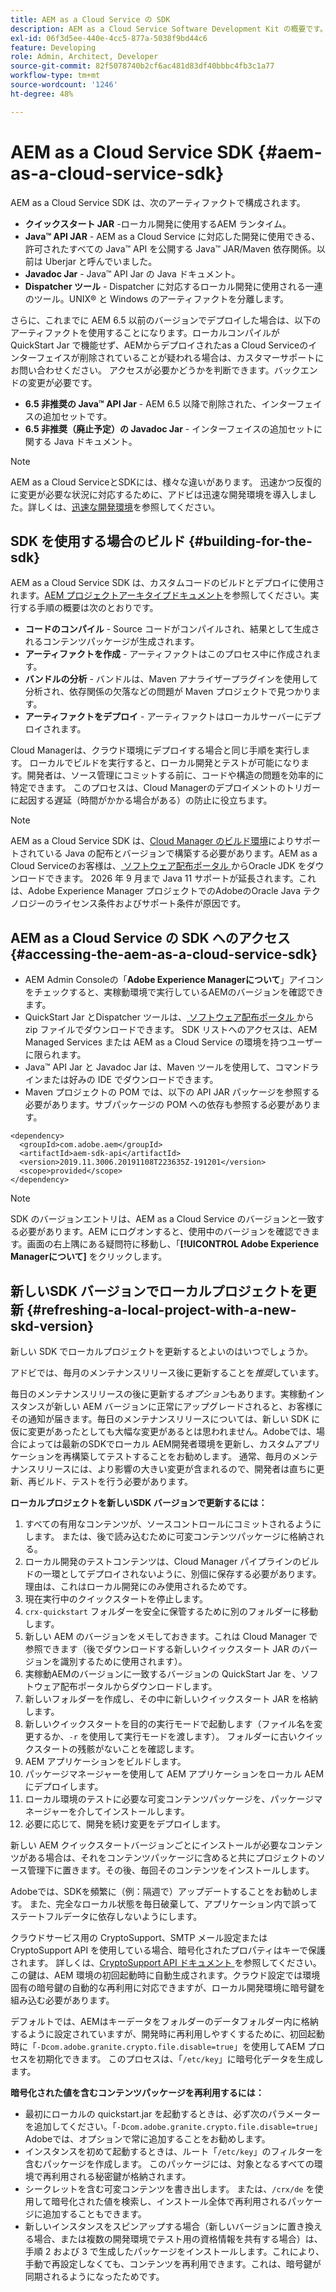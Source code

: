 ```yaml
---
title: AEM as a Cloud Service の SDK
description: AEM as a Cloud Service Software Development Kit の概要です。
exl-id: 06f3d5ee-440e-4cc5-877a-5038f9bd44c6
feature: Developing
role: Admin, Architect, Developer
source-git-commit: 82f5078740b2cf6ac481d83df40bbbc4fb3c1a77
workflow-type: tm+mt
source-wordcount: '1246'
ht-degree: 48%

---
```


# AEM as a Cloud Service SDK {#aem-as-a-cloud-service-sdk}

AEM as a Cloud Service SDK は、次のアーティファクトで構成されます。

* **クイックスタート JAR** -ローカル開発に使用するAEM ランタイム。
* **Java™ API JAR** - AEM as a Cloud Service に対応した開発に使用できる、許可されたすべての Java™ API を公開する Java™ JAR/Maven 依存関係。以前は Uberjar と呼んでいました。
* **Javadoc Jar** - Java™ API Jar の Java ドキュメント。
* **Dispatcher ツール** - Dispatcher に対応するローカル開発に使用される一連のツール。UNIX® と Windows のアーティファクトを分離します。

さらに、これまでに AEM 6.5 以前のバージョンでデプロイした場合は、以下のアーティファクトを使用することになります。ローカルコンパイルが QuickStart Jar で機能せず、AEMからデプロイされたas a Cloud Serviceのインターフェイスが削除されていることが疑われる場合は、カスタマーサポートにお問い合わせください。 アクセスが必要かどうかを判断できます。バックエンドの変更が必要です。

* **6.5 非推奨の Java™ API Jar** - AEM 6.5 以降で削除された、インターフェイスの追加セットです。
* **6.5 非推奨（廃止予定）の Javadoc Jar** - インターフェイスの追加セットに関する Java ドキュメント。

>[!NOTE]
> 
> AEM as a Cloud ServiceとSDKには、様々な違いがあります。 迅速かつ反復的に変更が必要な状況に対応するために、アドビは迅速な開発環境を導入しました。詳しくは、[迅速な開発環境](/help/implementing/developing/introduction/rapid-development-environments.md)を参照してください。

## SDK を使用する場合のビルド {#building-for-the-sdk}

AEM as a Cloud Service SDK は、カスタムコードのビルドとデプロイに使用されます。[AEM プロジェクトアーキタイプドキュメント](https://experienceleague.adobe.com/en/docs/experience-manager-core-components/using/developing/archetype/using)を参照してください。実行する手順の概要は次のとおりです。

* **コードのコンパイル** - Source コードがコンパイルされ、結果として生成されるコンテンツパッケージが生成されます。
* **アーティファクトを作成** - アーティファクトはこのプロセス中に作成されます。
* **バンドルの分析** - バンドルは、Maven アナライザープラグインを使用して分析され、依存関係の欠落などの問題が Maven プロジェクトで見つかります。
* **アーティファクトをデプロイ** - アーティファクトはローカルサーバーにデプロイされます。

Cloud Managerは、クラウド環境にデプロイする場合と同じ手順を実行します。 ローカルでビルドを実行すると、ローカル開発とテストが可能になります。開発者は、ソース管理にコミットする前に、コードや構造の問題を効率的に特定できます。 このプロセスは、Cloud Managerのデプロイメントのトリガーに起因する遅延（時間がかかる場合がある）の防止に役立ちます。

>[!NOTE]
>
>AEM as a Cloud Service SDK は、[Cloud Manager のビルド環境](/help/implementing/cloud-manager/getting-access-to-aem-in-cloud/build-environment-details.md)によりサポートされている Java の配布とバージョンで構築する必要があります。AEM as a Cloud Serviceのお客様は、[ ソフトウェア配布ポータル ](https://experience.adobe.com/#/downloads/content/software-distribution/jp/aemcloud.html) からOracle JDK をダウンロードできます。 2026 年 9 月まで Java 11 サポートが延長されます。これは、Adobe Experience Manager プロジェクトでのAdobeのOracle Java テクノロジーのライセンス条件およびサポート条件が原因です。

## AEM as a Cloud Service の SDK へのアクセス {#accessing-the-aem-as-a-cloud-service-sdk}

* AEM Admin Consoleの「**Adobe Experience Managerについて**」アイコンをチェックすると、実稼動環境で実行しているAEMのバージョンを確認できます。
* QuickStart Jar とDispatcher ツールは、[ ソフトウェア配布ポータル ](https://experience.adobe.com/#/downloads/content/software-distribution/jp/aemcloud.html) から zip ファイルでダウンロードできます。 SDK リストへのアクセスは、AEM Managed Services または AEM as a Cloud Service の環境を持つユーザーに限られます。
* Java™ API Jar と Javadoc Jar は、Maven ツールを使用して、コマンドラインまたは好みの IDE でダウンロードできます。
* Maven プロジェクトの POM では、以下の API JAR パッケージを参照する必要があります。サブパッケージの POM への依存も参照する必要があります。

```
<dependency>
  <groupId>com.adobe.aem</groupId>
  <artifactId>aem-sdk-api</artifactId>
  <version>2019.11.3006.20191108T223635Z-191201</version>
  <scope>provided</scope>
</dependency>
```

>[!NOTE]
>
>SDK のバージョンエントリは、AEM as a Cloud Service のバージョンと一致する必要があります。AEM にログオンすると、使用中のバージョンを確認できます。画面の右上隅にある疑問符に移動し、「**[!UICONTROL Adobe Experience Managerについて]** をクリックします。


## 新しいSDK バージョンでローカルプロジェクトを更新 {#refreshing-a-local-project-with-a-new-skd-version}

新しい SDK でローカルプロジェクトを更新するとよいのはいつでしょうか。

アドビでは、毎月のメンテナンスリリース後に更新することを&#x200B;*推奨*&#x200B;しています。

毎日のメンテナンスリリースの後に更新する&#x200B;*オプション*&#x200B;もあります。実稼動インスタンスが新しい AEM バージョンに正常にアップグレードされると、お客様にその通知が届きます。毎日のメンテナンスリリースについては、新しい SDK に仮に変更があったとしても大幅な変更があるとは思われません。Adobeでは、場合によっては最新のSDKでローカル AEM開発者環境を更新し、カスタムアプリケーションを再構築してテストすることをお勧めします。 通常、毎月のメンテナンスリリースには、より影響の大きい変更が含まれるので、開発者は直ちに更新、再ビルド、テストを行う必要があります。

**ローカルプロジェクトを新しいSDK バージョンで更新するには：**

1. すべての有用なコンテンツが、ソースコントロールにコミットされるようにします。 または、後で読み込むために可変コンテンツパッケージに格納される。
1. ローカル開発のテストコンテンツは、Cloud Manager パイプラインのビルドの一環としてデプロイされないように、別個に保存する必要があります。理由は、これはローカル開発にのみ使用されるためです。
1. 現在実行中のクイックスタートを停止します。
1. `crx-quickstart` フォルダーを安全に保管するために別のフォルダーに移動します。
1. 新しい AEM のバージョンをメモしておきます。これは Cloud Manager で参照できます（後でダウンロードする新しいクイックスタート JAR のバージョンを識別するために使用されます）。
1. 実稼動AEMのバージョンに一致するバージョンの QuickStart Jar を、ソフトウェア配布ポータルからダウンロードします。
1. 新しいフォルダーを作成し、その中に新しいクイックスタート JAR を格納します。
1. 新しいクイックスタートを目的の実行モードで起動します（ファイル名を変更するか、`-r` を使用して実行モードを渡します）。
フォルダーに古いクイックスタートの残骸がないことを確認します。
1. AEM アプリケーションをビルドします。
1. パッケージマネージャーを使用して AEM アプリケーションをローカル AEM にデプロイします。
1. ローカル環境のテストに必要な可変コンテンツパッケージを、パッケージマネージャーを介してインストールします。
1. 必要に応じて、開発を続け変更をデプロイします。

新しい AEM クイックスタートバージョンごとにインストールが必要なコンテンツがある場合は、それをコンテンツパッケージに含めると共にプロジェクトのソース管理下に置きます。その後、毎回そのコンテンツをインストールします。

Adobeでは、SDKを頻繁に（例：隔週で）アップデートすることをお勧めします。 また、完全なローカル状態を毎日破棄して、アプリケーション内で誤ってステートフルデータに依存しないようにします。

クラウドサービス用の CryptoSupport、SMTP メール設定または CryptoSupport API を使用している場合、暗号化されたプロパティはキーで保護されます。 詳しくは、[CryptoSupport API ドキュメント ](https://developer.adobe.com/experience-manager/reference-materials/cloud-service/javadoc/com/adobe/granite/crypto/CryptoSupport.html) を参照してください。 この鍵は、AEM 環境の初回起動時に自動生成されます。クラウド設定では環境固有の暗号鍵の自動的な再利用に対応できますが、ローカル開発環境に暗号鍵を組み込む必要があります。

デフォルトでは、AEMはキーデータをフォルダーのデータフォルダー内に格納するように設定されていますが、開発時に再利用しやすくするために、初回起動時に「`-Dcom.adobe.granite.crypto.file.disable=true`」を使用してAEM プロセスを初期化できます。 このプロセスは、「`/etc/key`」に暗号化データを生成します。

**暗号化された値を含むコンテンツパッケージを再利用するには：**

* 最初にローカルの quickstart.jar を起動するときは、必ず次のパラメーターを追加してください。「`-Dcom.adobe.granite.crypto.file.disable=true`」 Adobeでは、オプションで常に追加することをお勧めします。
* インスタンスを初めて起動するときは、ルート「`/etc/key`」のフィルターを含むパッケージを作成します。 このパッケージには、対象となるすべての環境で再利用される秘密鍵が格納されます。
* シークレットを含む可変コンテンツを書き出します。 または、`/crx/de` を使用して暗号化された値を検索し、インストール全体で再利用されるパッケージに追加することもできます。
* 新しいインスタンスをスピンアップする場合（新しいバージョンに置き換える場合、または複数の開発環境でテスト用の資格情報を共有する場合）は、手順 2 および 3 で生成したパッケージをインストールします。これにより、手動で再設定しなくても、コンテンツを再利用できます。これは、暗号鍵が同期されるようになったためです。

